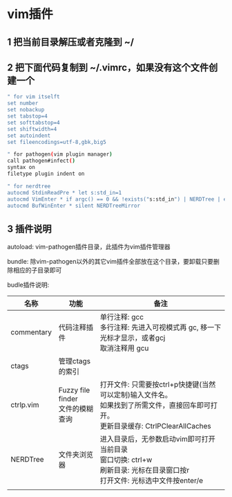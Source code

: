 # vim插件
## 1 把当前目录解压或者克隆到 ~/

## 2 把下面代码复制到 ~/.vimrc，如果没有这个文件创建一个

```bash
" for vim itselft
set number
set nobackup
set tabstop=4
set softtabstop=4
set shiftwidth=4
set autoindent
set fileencodings=utf-8,gbk,big5

" for pathogen(vim plugin manager)
call pathogen#infect()
syntax on
filetype plugin indent on

" for nerdtree
autocmd StdinReadPre * let s:std_in=1
autocmd VimEnter * if argc() == 0 && !exists("s:std_in") | NERDTree | endif
autocmd BufWinEnter * silent NERDTreeMirror

```

## 3 插件说明

autoload: vim-pathogen插件目录，此插件为vim插件管理器

bundle: 除vim-pathogen以外的其它vim插件全部放在这个目录，要卸载只要删除相应的子目录即可

budle插件说明:

| 名称       | 功能                                 | 备注                                                         |
| ---------- | ------------------------------------ | ------------------------------------------------------------ |
| commentary | 代码注释插件                         | 单行注释: gcc<br />多行注释: 先进入可视模式再 gc, 移一下光标才显示，或者gcj<br />取消注释用 gcu |
| ctags      | 管理ctags的索引                      |                                                              |
| ctrlp.vim  | Fuzzy file finder<br/>文件的模糊查询 | 打开文件: 只需要按ctrl+p快捷键(当然可以定制)输入文件名。<br/>如果找到了所需文件，直接回车即可打开。<br />更新目录缓存: CtrlPClearAllCaches |
| NERDTree   | 文件夹浏览器                         | 进入目录后，无参数启动vim即可打开当前目录<br />窗口切换: ctrl+w<br />刷新目录: 光标在目录窗口按r<br />打开文件: 光标选中文件按enter/e |
|            |                                      |                                                              |

